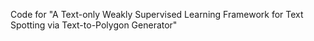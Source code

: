 Code for "A Text-only Weakly Supervised Learning Framework for Text Spotting via Text-to-Polygon Generator"
